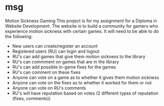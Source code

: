 # msg
Motion Sickness Gaming
This project is for my assignment for a Diploma in Website Development.
The website is to build a community for gamers who experience motion sickness with certain games. 
It will need to be able to do the following:
  - New users can create/register an account
  - Registered users (RU) can login and logout
  - RU's can add games that give them motion sickness to the library
  - RU's can commment on games that are in the library
  - RU's can add possible in-game fixes for the games
  - RU's can comment on these fixes
  - Anyone can vote on a game as to whether it gives them motion sickness
  - Anyone can vote on the fixes as to whether it worked for them or not
  - Anyone can vote on RU's comments
  - RU's will have reputation based on votes (2 different types of reputation (fixes, comments))

